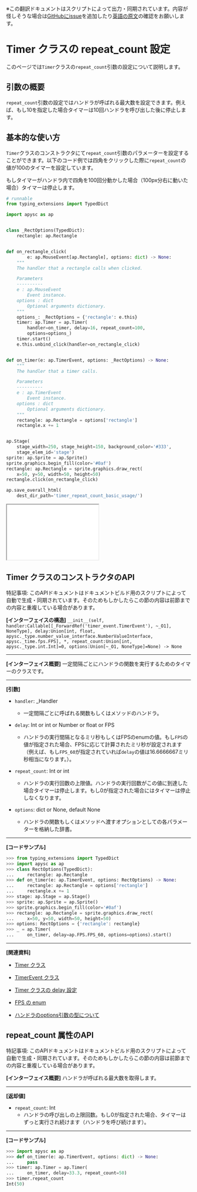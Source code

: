 <span class="inconspicuous-txt">※この翻訳ドキュメントはスクリプトによって出力・同期されています。内容が怪しそうな場合は<a href="https://github.com/simon-ritchie/apysc/issues" target="_blank">GitHubにissue</a>を追加したり[英語の原文](../en/timer_repeat_count.html)の確認をお願いします。</span>

# Timer クラスの repeat_count 設定

このページでは`Timer`クラスの`repeat_count`引数の設定について説明します。

## 引数の概要

`repeat_count`引数の設定ではハンドラが呼ばれる最大数を設定できます。例えば、もし10を指定した場合タイマーは10回ハンドラを呼び出した後に停止します。

## 基本的な使い方

`Timer`クラスのコンストラクタにて`repeat_count`引数のパラメーターを設定することができます。以下のコード例では四角をクリックした際に`repeat_count`の値が100のタイマーを設定しています。

もしタイマーがハンドラ内で四角を100回分動かした場合（100px分右に動いた場合）タイマーは停止します。

```py
# runnable
from typing_extensions import TypedDict

import apysc as ap


class _RectOptions(TypedDict):
    rectangle: ap.Rectangle


def on_rectangle_click(
        e: ap.MouseEvent[ap.Rectangle], options: dict) -> None:
    """
    The handler that a rectangle calls when clicked.

    Parameters
    ----------
    e : ap.MouseEvent
        Event instance.
    options : dict
        Optional arguments dictionary.
    """
    options_: _RectOptions = {'rectangle': e.this}
    timer: ap.Timer = ap.Timer(
        handler=on_timer, delay=16, repeat_count=100,
        options=options_)
    timer.start()
    e.this.unbind_click(handler=on_rectangle_click)


def on_timer(e: ap.TimerEvent, options: _RectOptions) -> None:
    """
    The handler that a timer calls.

    Parameters
    ----------
    e : ap.TimerEvent
        Event instance.
    options : dict
        Optional arguments dictionary.
    """
    rectangle: ap.Rectangle = options['rectangle']
    rectangle.x += 1


ap.Stage(
    stage_width=250, stage_height=150, background_color='#333',
    stage_elem_id='stage')
sprite: ap.Sprite = ap.Sprite()
sprite.graphics.begin_fill(color='#0af')
rectangle: ap.Rectangle = sprite.graphics.draw_rect(
    x=50, y=50, width=50, height=50)
rectangle.click(on_rectangle_click)

ap.save_overall_html(
    dest_dir_path='timer_repeat_count_basic_usage/')
```

<iframe src="static/timer_repeat_count_basic_usage/index.html" width="250" height="150"></iframe>

## Timer クラスのコンストラクタのAPI

<span class="inconspicuous-txt">特記事項: このAPIドキュメントはドキュメントビルド用のスクリプトによって自動で生成・同期されています。そのためもしかしたらこの節の内容は前節までの内容と重複している場合があります。</span>

**[インターフェイスの構造]** `__init__(self, handler:Callable[[_ForwardRef('timer_event.TimerEvent'), ~_O1], NoneType], delay:Union[int, float, apysc._type.number_value_interface.NumberValueInterface, apysc._time.fps.FPS], *, repeat_count:Union[int, apysc._type.int.Int]=0, options:Union[~_O1, NoneType]=None) -> None`<hr>

**[インターフェイス概要]** 一定間隔ごとにハンドラの関数を実行するためのタイマーのクラスです。<hr>

**[引数]**

- `handler`: _Handler
  - 一定間隔ごとに呼ばれる関数もしくはメソッドのハンドラ。

- `delay`: Int or int or Number or float or FPS
  - ハンドラの実行間隔となるミリ秒もしくはFPSのenumの値。もし`FPS`の値が指定された場合、FPSに応じて計算されたミリ秒が設定されます（例えば、もし`FPS_60`が指定されていれば`delay`の値は16.6666667ミリ秒相当になります。）。

- `repeat_count`: Int or int
  - ハンドラの実行回数の上限値。ハンドラの実行回数がこの値に到達した場合タイマーは停止します。もし0が指定された場合にはタイマーは停止しなくなります。

- `options`: dict or None, default None
  - ハンドラの関数もしくはメソッドへ渡すオプションとしての各パラメーターを格納した辞書。

<hr>

**[コードサンプル]**

```py
>>> from typing_extensions import TypedDict
>>> import apysc as ap
>>> class RectOptions(TypedDict):
...     rectangle: ap.Rectangle
>>> def on_timer(e: ap.TimerEvent, options: RectOptions) -> None:
...     rectangle: ap.Rectangle = options['rectangle']
...     rectangle.x += 1
>>> stage: ap.Stage = ap.Stage()
>>> sprite: ap.Sprite = ap.Sprite()
>>> sprite.graphics.begin_fill(color='#0af')
>>> rectangle: ap.Rectangle = sprite.graphics.draw_rect(
...     x=50, y=50, width=50, height=50)
>>> options: RectOptions = {'rectangle': rectangle}
>>> _ = ap.Timer(
...     on_timer, delay=ap.FPS.FPS_60, options=options).start()
```

<hr>

**[関連資料]**

- [Timer クラス](https://simon-ritchie.github.io/apysc/jp_timer.html)
- [TimerEvent クラス](https://simon-ritchie.github.io/apysc/jp_timer_event.html)

- [Timer クラスの delay 設定](https://simon-ritchie.github.io/apysc/jp_timer_delay.html)
- [FPS の enum](https://simon-ritchie.github.io/apysc/jp_fps.html)

- [ハンドラのoptions引数の型について](https://simon-ritchie.github.io/apysc/jp_about_handler_options_type.html)

## repeat_count 属性のAPI

<span class="inconspicuous-txt">特記事項: このAPIドキュメントはドキュメントビルド用のスクリプトによって自動で生成・同期されています。そのためもしかしたらこの節の内容は前節までの内容と重複している場合があります。</span>

**[インターフェイス概要]** ハンドラが呼ばれる最大数を取得します。<hr>

**[返却値]**

- `repeat_count`: Int
  - ハンドラの呼び出しの上限回数。もし0が指定された場合、タイマーはずっと実行され続けます（ハンドラを呼び続けます）。

<hr>

**[コードサンプル]**

```py
>>> import apysc as ap
>>> def on_timer(e: ap.TimerEvent, options: dict) -> None:
...     pass
>>> timer: ap.Timer = ap.Timer(
...     on_timer, delay=33.3, repeat_count=50)
>>> timer.repeat_count
Int(50)
```
